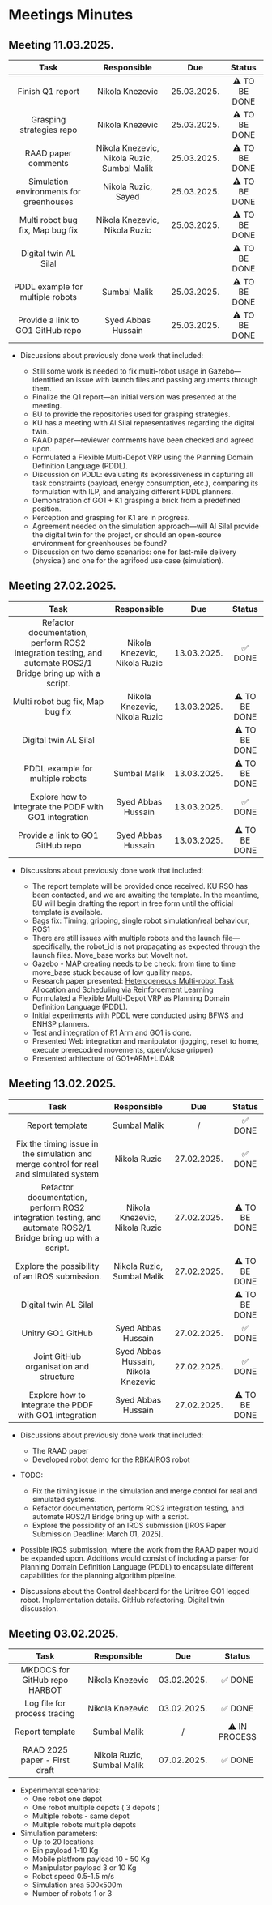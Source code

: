 # Meetings Minutes
## Meeting 11.03.2025.

|                                                     Task                                                     |             Responsible             |     Due     |    Status     |
| :----------------------------------------------------------------------------------------------------------: | :---------------------------------: | :---------: | :-----------: |
|                                         Finish Q1 report                                                     |            Nikola Knezevic          | 25.03.2025. | ⚠️ TO BE DONE |
|                                         Grasping strategies repo                                             |            Nikola Knezevic          | 25.03.2025. | ⚠️ TO BE DONE |
|                                         RAAD paper comments                                                  |  Nikola Knezevic, Nikola Ruzic, Sumbal Malik       | 25.03.2025. | ⚠️ TO BE DONE |
|                                         Simulation environments for greenhouses                              |            Nikola Ruzic, Sayed          | 25.03.2025. | ⚠️ TO BE DONE |
|                                       Multi robot bug fix, Map bug fix                                       |    Nikola Knezevic, Nikola Ruzic    | 25.03.2025. | ⚠️ TO BE DONE |
|                                            Digital twin AL Silal                                             |                                     |             | ⚠️ TO BE DONE |
|                                       PDDL example for multiple robots                                       |            Sumbal Malik             | 25.03.2025. | ⚠️ TO BE DONE |
|                                         Provide a link to GO1 GitHub repo                                    |         Syed Abbas Hussain          | 25.03.2025. | ⚠️ TO BE DONE |


- Discussions about previously done work that included:

	-	Still some work is needed to fix multi-robot usage in Gazebo—identified an issue with launch files and passing arguments through them.
	-	Finalize the Q1 report—an initial version was presented at the meeting.
	-	BU to provide the repositories used for grasping strategies.
	-	KU has a meeting with Al Silal representatives regarding the digital twin.
	-	RAAD paper—reviewer comments have been checked and agreed upon.
	-	Formulated a Flexible Multi-Depot VRP using the Planning Domain Definition Language (PDDL).
	-	Discussion on PDDL: evaluating its expressiveness in capturing all task constraints (payload, energy consumption, etc.), comparing its formulation with ILP, and analyzing different PDDL planners.
	-	Demonstration of GO1 + K1 grasping a brick from a predefined position.
	-	Perception and grasping for K1 are in progress.
	-	Agreement needed on the simulation approach—will Al Silal provide the digital twin for the project, or should an open-source environment for greenhouses be found?
	-	Discussion on two demo scenarios: one for last-mile delivery (physical) and one for the agrifood use case (simulation).



## Meeting 27.02.2025.

|                                                     Task                                                     |             Responsible             |     Due     |    Status     |
| :----------------------------------------------------------------------------------------------------------: | :---------------------------------: | :---------: | :-----------: |
| Refactor documentation, perform ROS2 integration testing, and automate ROS2/1 Bridge bring up with a script. |    Nikola Knezevic, Nikola Ruzic    | 13.03.2025. | ✅ DONE |
|                                       Multi robot bug fix, Map bug fix                                       |    Nikola Knezevic, Nikola Ruzic    | 13.03.2025. | ⚠️ TO BE DONE |
|                                            Digital twin AL Silal                                             |                                     |             | ⚠️ TO BE DONE |
|                                       PDDL example for multiple robots                                       |            Sumbal Malik             | 13.03.2025. | ⚠️ TO BE DONE |
|                            Explore how to integrate the PDDF with GO1 integration                            |         Syed Abbas Hussain          | 13.03.2025. | ✅ DONE |
|                                         Provide a link to GO1 GitHub repo                                    |         Syed Abbas Hussain          | 13.03.2025. | ⚠️ TO BE DONE |

- Discussions about previously done work that included:

  - The report template will be provided once received. KU RSO has been contacted, and we are awaiting the template. In the meantime, BU will begin drafting the report in free form until the official template is available.
  - Bags fix: Timing, gripping, single robot simulation/real behaviour, ROS1
  - There are still issues with multiple robots and the launch file—specifically, the robot_id is not propagating as expected through the launch files. Move_base works but MoveIt not.
  - Gazebo - MAP creating needs to be check: from time to time move_base stuck because of low quaility maps.
  - Research paper presented: [Heterogeneous Multi-robot Task Allocation and Scheduling via Reinforcement Learning](https://marmotlab.org/publications/73-RAL2025-HetMRTA.pdf)
  - Formulated a Flexible Multi-Depot VRP as Planning Domain Definition Language (PDDL).
  - Initial experiments with PDDL were conducted using BFWS and ENHSP planners.
  - Test and integration of R1 Arm and GO1 is done.
  - Presented Web integration and manipulator (jogging, reset to home, execute prerecodred movements, open/close gripper)
  - Presented arhitecture of GO1+ARM+LIDAR 


## Meeting 13.02.2025.

|                                                     Task                                                     |             Responsible             |     Due     |    Status     |
| :----------------------------------------------------------------------------------------------------------: | :---------------------------------: | :---------: | :-----------: |
|                                               Report template                                                |            Sumbal Malik             |      /      |   ✅ DONE  |
|            Fix the timing issue in the simulation and merge control for real and simulated system            |            Nikola Ruzic             | 27.02.2025. |   ✅ DONE  |
| Refactor documentation, perform ROS2 integration testing, and automate ROS2/1 Bridge bring up with a script. |    Nikola Knezevic, Nikola Ruzic    | 27.02.2025. | ⚠️ TO BE DONE |
|                                Explore the possibility of an IROS submission.                                |     Nikola Ruzic, Sumbal Malik      | 27.02.2025. | ⚠️ TO BE DONE |
|                                            Digital twin AL Silal                                             |                                     |             | ⚠️ TO BE DONE |
|                                              Unitry GO1 GitHub                                               |         Syed Abbas Hussain          | 27.02.2025. |   ✅ DONE  |
|                                   Joint GitHub organisation and structure                                    | Syed Abbas Hussain, Nikola Knezevic | 27.02.2025. |    ✅ DONE    |
|                            Explore how to integrate the PDDF with GO1 integration                            |         Syed Abbas Hussain          | 27.02.2025. | ⚠️ TO BE DONE |

- Discussions about previously done work that included:

  - The RAAD paper
  - Developed robot demo for the RBKAIROS robot

- TODO:

  - Fix the timing issue in the simulation and merge control for real and simulated systems.
  - Refactor documentation, perform ROS2 integration testing, and automate ROS2/1 Bridge bring up with a script.
  - Explore the possibility of an IROS submission [IROS Paper Submission Deadline: March 01, 2025].

- Possible IROS submission, where the work from the RAAD paper would be expanded upon. Additions would consist of including a parser for Planning Domain Definition Language (PDDL) to encapsulate different capabilities for the planning algorithm pipeline.

- Discussions about the Control dashboard for the Unitree GO1 legged robot. Implementation details. GitHub refactoring. Digital twin discussion.

## Meeting 03.02.2025.

|             Task              |        Responsible         |     Due     |    Status     |
| :---------------------------: | :------------------------: | :---------: | :-----------: |
| MKDOCS for GitHub repo HARBOT |      Nikola Knezevic       | 03.02.2025. |    ✅ DONE    |
| Log file for process tracing  |      Nikola Knezevic       | 03.02.2025. |    ✅ DONE    |
|        Report template        |        Sumbal Malik        |      /      | ⚠️ IN PROCESS |
| RAAD 2025 paper - First draft | Nikola Ruzic, Sumbal Malik | 07.02.2025. |    ✅ DONE    |

- Experimental scenarios:
  - One robot one depot
  - One robot multiple depots ( 3 depots )
  - Multiple robots - same depot
  - Multiple robots multiple depots
- Simulation parameters:
  - Up to 20 locations
  - Bin payload 1-10 Kg
  - Mobile platfrom payload 10 - 50 Kg
  - Manipulator payload 3 or 10 Kg
  - Robot speed 0.5-1.5 m/s
  - Simulation area 500x500m
  - Number of robots 1 or 3
